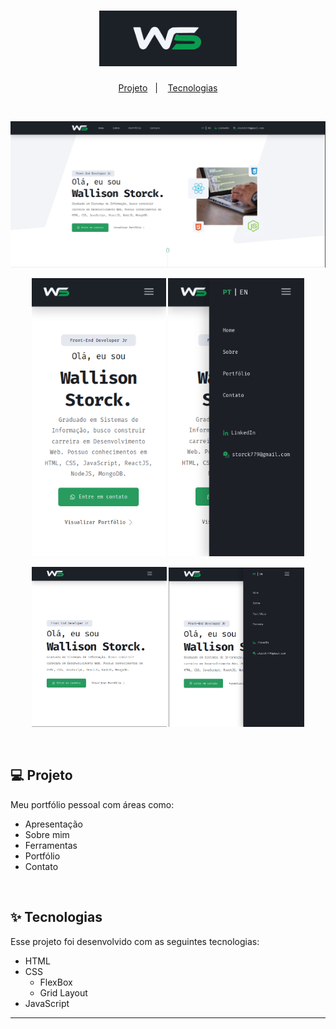 <h1 align="center">
  <img alt="Logo Wallison" title="Wallison Storck" src="./assets/LogoWallison.png" width="220px" />
</h1>

<p align="center">
  <a href="#-projeto">Projeto</a>&nbsp;&nbsp;&nbsp;|&nbsp;&nbsp;&nbsp;
  <a href="#-tecnologias">Tecnologias</a>
 </p>
<br>
<p align="center">
  <img alt="Landing Page" src="./Prints/PrintPageV2.png">
</p>

<p align="center">
  <img alt="Landing Page" src="./Prints/PrintPageMobile1.png" width="215px">
  <img alt="Landing Page" src="./Prints/PrintPageMobile2.png" width="218px">
  </p>
  
  <p align="center">
  <img alt="Landing Page" src="./Prints/PrintPageTablet1.png" width="216px">
  <img alt="Landing Page" src="./Prints/PrintPageTablet2.png" width="217px">
</p>

<br>

## 💻 Projeto

Meu portfólio pessoal com áreas como:

- Apresentação
- Sobre mim
- Ferramentas
- Portfólio
- Contato

<br>

## ✨ Tecnologias

Esse projeto foi desenvolvido com as seguintes tecnologias:

- HTML
- CSS
  - FlexBox
  - Grid Layout
- JavaScript

---
